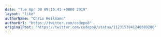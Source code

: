 ```yaml
---
date: "Tue Apr 30 09:15:41 +0000 2019"
layout: "like"
authorName: "Chris Heilmann"
authorUrl: "https://twitter.com/codepo8"
originalPost: "https://twitter.com/codepo8/status/1123153941246689280"
---
```

